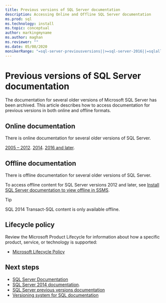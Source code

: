 ```yaml
---
title: Previous versions of SQL Server documentation
description: Accessing Online and Offline SQL Server documentation
ms.prod: sql
ms.technology: install
ms.topic: conceptual
author: markingmyname
ms.author: maghan
ms.reviewer: ""
ms.date: 05/08/2020
monikerRange: "=sql-server-previousversions||>=sql-server-2016||=sqlallproducts-allversions"
---
```


# Previous versions of SQL Server documentation

The documentation for several older versions of Microsoft SQL Server has been archived. This article describes how to access documentation for previous versions in both online and offline formats.

## Online documentation

There is online documentation for several older versions of SQL Server.

[2005 – 2012](https://docs.microsoft.com/previous-versions/sql/).
[2014](../2014/2014-toc/index.yml?view=sql-server-2014).
[2016 and later](../sql-server/index.yml?view=sql-server-2016).

## Offline documentation

There is offline documentation for several older versions of SQL Server.

To access offline content for SQL Server versions 2012 and later, see [Install SQL Server documentation to view offline in SSMS](sql-server-offline-documentation.md).

> [!Tip]
> SQL 2014 Transact-SQL content is only available offline.

## Lifecycle policy

Review the Microsoft Product Lifecycle for information about how a specific product, service, or technology is supported:

- [Microsoft Lifecycle Policy](https://support.microsoft.com/lifecycle/selectindex)

## Next steps

- [SQL Server Documentation](../sql-server/index.yml?view=sql-server-2016)
- [SQL Server 2014 documentation](../2014/2014-toc/index.yml?view=sql-server-2014).
- [SQL Server previous versions documentation](https://docs.microsoft.com/previous-versions/sql/)
- [Versioning system for SQL documentation](../sql-server/versioning-system-monikers-ui-sql-server.md?view=sql-server-2016)